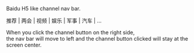 Baidu H5 like channel nav bar.

推荐 | 两会 | 视频 | 娱乐 | 军事 | 汽车 | ...

When you click the channel button on the right side,\
the nav bar will move to left and the channel button clicked will stay at the screen center. 